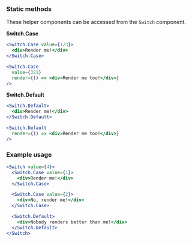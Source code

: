 ### Static methods

These helper components can be accessed from the `Switch` component.

**Switch.Case**

```jsx
<Switch.Case value={123}>
  <div>Render me!</div>
</Switch.Case>

<Switch.Case
  value={321}
  render={() => <div>Render me too!</div>}
/>
```

**Switch.Default**

```jsx
<Switch.Default>
  <div>Render me!</div>
</Switch.Default>

<Switch.Default
  render={() => <div>Render me too!</div>}
/>
```

### Example usage

```jsx
<Switch value={4}>
  <Switch.Case value={1}>
    <div>Render me!</div>
  </Switch.Case>

  <Switch.Case value={2}>
    <div>No, render me!</div>
  </Switch.Case>

  <Switch.Default>
    <div>Nobody renders better than me!</div>
  </Switch.Default>
</Switch>
```
